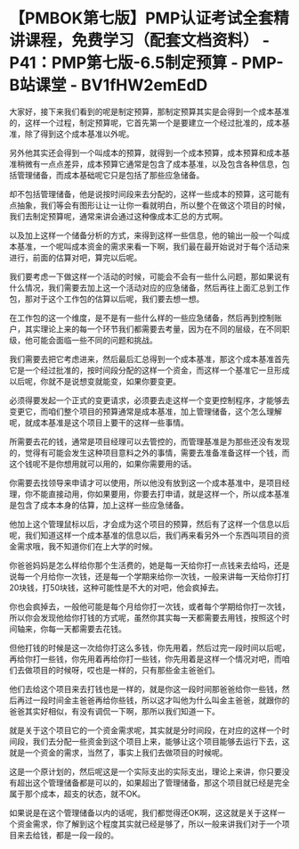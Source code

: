# 【PMBOK第七版】PMP认证考试全套精讲课程，免费学习（配套文档资料） - P41：PMP第七版-6.5制定预算 - PMP-B站课堂 - BV1fHW2emEdD

大家好，接下来我们看到的呢是制定预算，那制定预算其实是会得到一个成本基准的，这样一个过程，制定预算呢，它首先第一个是要建立一个经过批准的，成本基准，除了得到这个成本基准以外呢。

另外他其实还会得到一个叫成本的预算，就得到一个成本预算，成本预算和成本基准稍微有一点点差异，成本预算它通常是包含了成本基准，以及包含各种信息，包括管理储备，而成本基础呢它只是包括了那些应急储备。

却不包括管理储备，他是说按时间段来去分配的，这样一些成本的预算，这可能有点抽象，我们等会有图形让让一让你一看就明白，所以整个在做这个项目的时候，我们去制定预算呢，通常来讲会通过这种像成本汇总的方式啊。

以及加上这样一个储备分析的方式，来得到这样一些信息，他的输出一般一个叫成本基准，一个呢叫成本资金的需求来看一下啊，我们最在最开始说对于每个活动来进行，前面的估算对吧，算完以后呢。

我们要考虑一下做这样一个活动的时候，可能会不会有一些什么问题，那如果说有什么情况，我们需要去加上这一个活动对应的应急储备，然后再往上面汇总到工作包，那对于这个工作包的估算以后呢，我们要去想一想。

在工作包的这一个维度，是不是有一些什么样的一些应急储备，然后再到控制账户，其实理论上来的每一个环节我们都需要去考量，因为在不同的层级，在不同职级，他可能会面临一些不同的问题和挑战。

我们需要去把它考虑进来，然后最后汇总得到一个成本基准，那这个成本基准首先它是一个经过批准的，按时间段分配的这样一个资金，而这样一个基准它一旦形成以后呢，你就不是说想变就能变，如果你要变更。

必须得要发起一个正式的变更请求，必须要去走这样一个变更控制程序，才能够去变更它，而咱们整个项目的预算通常是成本基准，加上管理储备，这个怎么理解呢，就成本基准是这个项目上要干的这样一些事情。

所需要去花的钱，通常是项目经理可以去管控的，而管理基准是为那些还没有发现的，觉得有可能会发生这种项目意料之外的事情，需要去准备准备这样一个钱，而这个钱呢不是你想用就可以用的，如果你需要用的话。

你需要去找领导来申请才可以使用，所以他没有放到这一个成本基准中，是项目经理，你不能直接动用，你如果要用，你要去打申请，就是这样一个，所以成本基准是包含了成本本身的估算，加上这样一些应急储备。

他加上这个管理鼠标以后，才会成为这个项目的预算，然后有了这样一个信息以后呢，我们知道这样一个成本基准的信息以后，我们再来看另外一个东西叫项目的资金需求哦，我不知道你们在上大学的时候。

你爸爸妈妈是怎么样给你那个生活费的，她是每一天给你打一点钱来去给吗，还是说每一个月给你一次钱，还是每一个学期来给你一次钱，一般来讲每一天给你打打20块钱，打50块钱，这种可能性是不大的对吧，他会疯掉去。

你也会疯掉去，一般他可能是每个月给你打一次钱，或者每个学期给你打一次钱，所以你会发现他给你打钱的方式呢，虽然你其实每一天都需要去用钱，按照这个时间轴来，你每一天都需要去花钱。

但他打钱的时候是这一次给你打这么多钱，你先用着，然后过完一段时间以后呢，再给你打一些钱，你先用着再给你打一些钱，你先用着是这样一个情况对吧，而咱们去做项目的时候呀，哎也是一样的，只有那些金主爸爸们。

他们去给这个项目来去打钱也是一样的，就是你这一段时间那爸爸给你一些钱，然后再过一段时间金主爸爸再给你些钱，所以这才叫他为什么叫金主爸爸，就跟你的爸爸其实好相似，有没有调侃一下啊，那所以我们知道一下。

就是关于这个项目它的一个资金需求呢，其实就是分时间段，在对应的这样一个时间段，我们去分配一些资金到这个项目上来，能够让这个项目能够去运行下去，这就是一个资金的需求，当然了，事实上我们去做项目的时候呢。

这是一个原计划的，然后呢这是一个实际支出的实际支出，理论上来讲，你只要没有超出这个管理储备都是可以的，如果超出了管理储备，那这个项目就已经是完全属于那个成本，超支的状态，就不OK。

如果说是在这个管理储备以内的话呢，我们都觉得还OK啊，这这就是关于这样一个资金需求，你了解到这个程度其实就已经是够了，所以一般来讲我们对于一个项目来去给钱，都是一段一段的。

